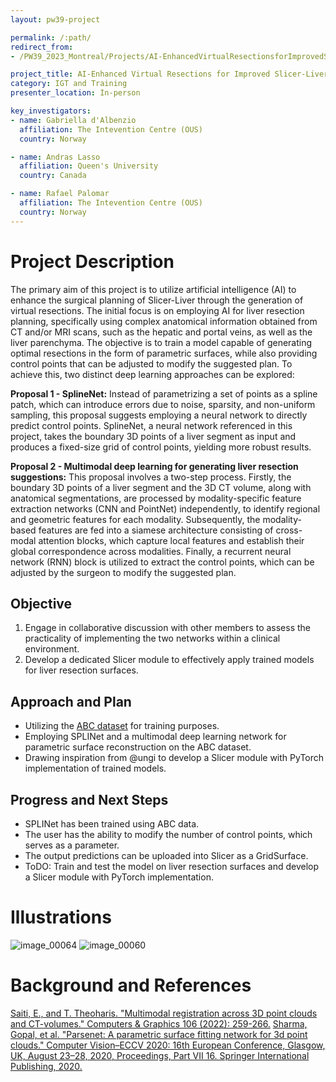 ```yaml
---
layout: pw39-project

permalink: /:path/
redirect_from:
- /PW39_2023_Montreal/Projects/AI-EnhancedVirtualResectionsforImprovedSlicer-LiverSurgicalPlanning/README.html

project_title: AI-Enhanced Virtual Resections for Improved Slicer-Liver Surgical Planning
category: IGT and Training
presenter_location: In-person

key_investigators:
- name: Gabriella d'Albenzio
  affiliation: The Intevention Centre (OUS)
  country: Norway

- name: Andras Lasso
  affiliation: Queen's University
  country: Canada

- name: Rafael Palomar
  affiliation: The Intevention Centre (OUS)
  country: Norway
---
```


# Project Description

The primary aim of this project is to utilize artificial intelligence (AI) to enhance the surgical planning of Slicer-Liver through the generation of virtual resections. The initial focus is on employing AI for liver resection planning, specifically using complex anatomical information obtained from CT and/or MRI scans, such as the hepatic and portal veins, as well as the liver parenchyma. The objective is to train a model capable of generating optimal resections in the form of parametric surfaces, while also providing control points that can be adjusted to modify the suggested plan. To achieve this, two distinct deep learning approaches can be explored:

**Proposal 1 - SplineNet:** Instead of parametrizing a set of points as a spline patch, which can introduce errors due to noise, sparsity, and non-uniform sampling, this proposal suggests employing a neural network to directly predict control points. SplineNet, a neural network referenced in this project, takes the boundary 3D points of a liver segment as input and produces a fixed-size grid of control points, yielding more robust results.

**Proposal 2 - Multimodal deep learning for generating liver resection suggestions:** This proposal involves a two-step process. Firstly, the boundary 3D points of a liver segment and the 3D CT volume, along with anatomical segmentations, are processed by modality-specific feature extraction networks (CNN and PointNet) independently, to identify regional and geometric features for each modality. Subsequently, the modality-based features are fed into a siamese architecture consisting of cross-modal attention blocks, which capture local features and establish their global correspondence across modalities. Finally, a recurrent neural network (RNN) block is utilized to extract the control points, which can be adjusted by the surgeon to modify the suggested plan.

## Objective

1. Engage in collaborative discussion with other members to assess the practicality of implementing the two networks within a clinical environment.
2. Develop a dedicated Slicer module to effectively apply trained models for liver resection surfaces.

## Approach and Plan

- Utilizing the [ABC dataset](https://deep-geometry.github.io/abc-dataset/) for training purposes.
- Employing SPLINet and a multimodal deep learning network for parametric surface reconstruction on the ABC dataset.
- Drawing inspiration from @ungi to develop a Slicer module with PyTorch implementation of trained models.

## Progress and Next Steps

- SPLINet has been trained using ABC data.
- The user has the ability to modify the number of control points, which serves as a parameter.
- The output predictions can be uploaded into Slicer as a GridSurface.
- ToDO: Train and test the model on liver resection surfaces and develop a Slicer module with PyTorch implementation.

# Illustrations
![image_00064](https://github.com/dalbenzioG/ProjectWeek/assets/75131750/4acb105b-5cc3-4002-960f-2fbe549f6208)
![image_00060](https://github.com/dalbenzioG/ProjectWeek/assets/75131750/03d72a88-b9b5-404a-a866-c8f751f4f8f5)

# Background and References
[Saiti, E., and T. Theoharis. "Multimodal registration across 3D point clouds and CT-volumes." Computers & Graphics 106 (2022): 259-266.](https://www.sciencedirect.com/science/article/pii/S0097849322001121)
[Sharma, Gopal, et al. "Parsenet: A parametric surface fitting network for 3d point clouds." Computer Vision–ECCV 2020: 16th European Conference, Glasgow, UK, August 23–28, 2020, Proceedings, Part VII 16. Springer International Publishing, 2020.](https://graphics.stanford.edu/courses/cs348n-22-winter/PapersReferenced/ParSeNet%20A%20Parametric%20Surface%20Fitting%202003.12181.pdf)
